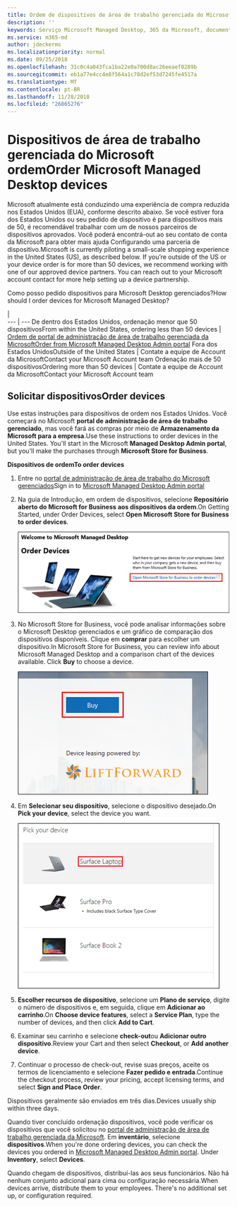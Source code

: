 ```yaml
---
title: Ordem de dispositivos de área de trabalho gerenciada do Microsoft
description: ''
keywords: Serviço Microsoft Managed Desktop, 365 da Microsoft, documentação
ms.service: m365-md
author: jdeckerms
ms.localizationpriority: normal
ms.date: 09/25/2018
ms.openlocfilehash: 31c0c4a043fca1ba22e0a700d8ac26eeaef0289b
ms.sourcegitcommit: eb1a77e4cc4e8f564a1c78d2ef53d7245fe4517a
ms.translationtype: MT
ms.contentlocale: pt-BR
ms.lasthandoff: 11/28/2018
ms.locfileid: "26865276"
---
```

# <a name="order-microsoft-managed-desktop-devices"></a><span data-ttu-id="6f80a-103">Dispositivos de área de trabalho gerenciada do Microsoft ordem</span><span class="sxs-lookup"><span data-stu-id="6f80a-103">Order Microsoft Managed Desktop devices</span></span>

<span data-ttu-id="6f80a-p101">Microsoft atualmente está conduzindo uma experiência de compra reduzida nos Estados Unidos (EUA), conforme descrito abaixo. Se você estiver fora dos Estados Unidos ou seu pedido de dispositivo é para dispositivos mais de 50, é recomendável trabalhar com um de nossos parceiros de dispositivos aprovados. Você poderá encontrá-out ao seu contato de conta da Microsoft para obter mais ajuda Configurando uma parceria de dispositivo.</span><span class="sxs-lookup"><span data-stu-id="6f80a-p101">Microsoft is currently piloting a small-scale shopping experience in the United States (US), as described below. If you’re outside of the US or your device order is for more than 50 devices, we recommend working with one of our approved device partners. You can reach out to your Microsoft account contact for more help setting up a device partnership.</span></span>

<span data-ttu-id="6f80a-107">Como posso pedido dispositivos para Microsoft Desktop gerenciados?</span><span class="sxs-lookup"><span data-stu-id="6f80a-107">How should I order devices for Microsoft Managed Desktop?</span></span>

  |   
 --- | ---
<span data-ttu-id="6f80a-108">De dentro dos Estados Unidos, ordenação menor que 50 dispositivos</span><span class="sxs-lookup"><span data-stu-id="6f80a-108">From within the United States, ordering less than 50 devices</span></span> | [<span data-ttu-id="6f80a-109">Ordem de portal de administração de área de trabalho gerenciada da Microsoft</span><span class="sxs-lookup"><span data-stu-id="6f80a-109">Order from Microsoft Managed Desktop Admin portal</span></span>](https://aka.ms/mmdportal)
<span data-ttu-id="6f80a-110">Fora dos Estados Unidos</span><span class="sxs-lookup"><span data-stu-id="6f80a-110">Outside of the United States</span></span> | <span data-ttu-id="6f80a-111">Contate a equipe de Account da Microsoft</span><span class="sxs-lookup"><span data-stu-id="6f80a-111">Contact your Microsoft Account team</span></span>
<span data-ttu-id="6f80a-112">Ordenação mais de 50 dispositivos</span><span class="sxs-lookup"><span data-stu-id="6f80a-112">Ordering more than 50 devices</span></span> | <span data-ttu-id="6f80a-113">Contate a equipe de Account da Microsoft</span><span class="sxs-lookup"><span data-stu-id="6f80a-113">Contact your Microsoft Account team</span></span>

## <a name="order-devices"></a><span data-ttu-id="6f80a-114">Solicitar dispositivos</span><span class="sxs-lookup"><span data-stu-id="6f80a-114">Order devices</span></span>
<span data-ttu-id="6f80a-p102">Use estas instruções para dispositivos de ordem nos Estados Unidos. Você começará no Microsoft **portal de administração de área de trabalho gerenciado**, mas você fará as compras por meio de **Armazenamento da Microsoft para a empresa**.</span><span class="sxs-lookup"><span data-stu-id="6f80a-p102">Use these instructions to order devices in the United States. You'll start in the Microsoft **Managed Desktop Admin portal**, but you'll make the purchases through **Microsoft Store for Business**.</span></span> 

 <span data-ttu-id="6f80a-117">**Dispositivos de ordem**</span><span class="sxs-lookup"><span data-stu-id="6f80a-117">**To order devices**</span></span>
 1. <span data-ttu-id="6f80a-118">Entre no [portal de administração de área de trabalho do Microsoft gerenciados](https://aka.ms/mmdportal)</span><span class="sxs-lookup"><span data-stu-id="6f80a-118">Sign in to [Microsoft Managed Desktop Admin portal](https://aka.ms/mmdportal)</span></span>
 2. <span data-ttu-id="6f80a-119">Na guia de Introdução, em ordem de dispositivos, selecione **Repositório aberto do Microsoft for Business aos dispositivos da ordem**.</span><span class="sxs-lookup"><span data-stu-id="6f80a-119">On Getting Started, under Order Devices, select **Open Microsoft Store for Business to order devices**.</span></span>
 
    ![Guia de Introdução, pedidos de dispositivos](images/mmd-order-devices.png)
    
3. <span data-ttu-id="6f80a-p103">No Microsoft Store for Business, você pode analisar informações sobre o Microsoft Desktop gerenciados e um gráfico de comparação dos dispositivos disponíveis. Clique em **comprar** para escolher um dispositivo.</span><span class="sxs-lookup"><span data-stu-id="6f80a-p103">In Microsoft Store for Business, you can review info about Microsoft Managed Desktop and a comparison chart of the devices available. Click **Buy** to choose a device.</span></span> 

    ![Repositório de negócios, compre](images/msfb-buy.png)

4. <span data-ttu-id="6f80a-124">Em **Selecionar seu dispositivo**, selecione o dispositivo desejado.</span><span class="sxs-lookup"><span data-stu-id="6f80a-124">On **Pick your device**, select the device you want.</span></span> 

    ![Repositório de negócios, escolha dispositivo](images/msfb-pick-device.png)

5. <span data-ttu-id="6f80a-126">**Escolher recursos de dispositivo**, selecione um **Plano de serviço**, digite o número de dispositivos e, em seguida, clique em **Adicionar ao carrinho**.</span><span class="sxs-lookup"><span data-stu-id="6f80a-126">On **Choose device features**, select a **Service Plan**, type the number of devices, and then click **Add to Cart**.</span></span>

6. <span data-ttu-id="6f80a-127">Examinar seu carrinho e selecione **check-out**ou **Adicionar outro dispositivo**.</span><span class="sxs-lookup"><span data-stu-id="6f80a-127">Review your Cart and then select **Checkout**, or **Add another device**.</span></span> 

7. <span data-ttu-id="6f80a-128">Continuar o processo de check-out, revise suas preços, aceite os termos de licenciamento e selecione **Fazer pedido e entrada**.</span><span class="sxs-lookup"><span data-stu-id="6f80a-128">Continue the checkout process, review your pricing, accept licensing terms, and select **Sign and Place Order**.</span></span> 

<span data-ttu-id="6f80a-129">Dispositivos geralmente são enviados em três dias.</span><span class="sxs-lookup"><span data-stu-id="6f80a-129">Devices usually ship within three days.</span></span> 

<span data-ttu-id="6f80a-p104">Quando tiver concluído ordenação dispositivos, você pode verificar os dispositivos que você solicitou no [portal de administração de área de trabalho gerenciada da Microsoft](https://aka.ms/mmdportal). Em **inventário**, selecione **dispositivos**.</span><span class="sxs-lookup"><span data-stu-id="6f80a-p104">When you're done ordering devices, you can check the devices you ordered in [Microsoft Managed Desktop Admin portal](https://aka.ms/mmdportal). Under **Inventory**, select **Devices**.</span></span> 

<span data-ttu-id="6f80a-p105">Quando chegam de dispositivos, distribuí-las aos seus funcionários. Não há nenhum conjunto adicional para cima ou configuração necessária.</span><span class="sxs-lookup"><span data-stu-id="6f80a-p105">When devices arrive, distribute them to your employees. There's no additional set up, or configuration required.</span></span> 

